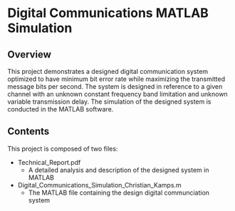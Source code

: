 <!-- Title -->
# Digital Communications MATLAB Simulation

<!-- Overview -->
## Overview
This project demonstrates a designed digital communication system optimized to have minimum bit error rate while maximizing the transmitted message bits per second. The system is designed in reference to a given channel with an unknown constant frequency band limitation and unknown variable transmission delay. The simulation of the
designed system is conducted in the MATLAB software.

<!-- Contents -->
## Contents
This project is composed of two files:
* Technical_Report.pdf 
  * A detailed analysis and description of the designed system in MATLAB
* Digital_Communications_Simulation_Christian_Kamps.m
  * The MATLAB file containing the design digital communciation system
